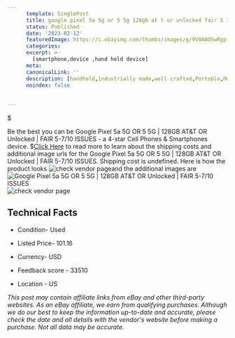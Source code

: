 ```yaml
---
      template: SinglePost
      title: google pixel 5a 5g or 5 5g 128gb at t or unlocked fair 5 7 10 issues
      status: Published
      date: '2023-02-12'
      featuredImage: https://i.ebayimg.com/thumbs/images/g/9V0AAOSwRgpitdaK/s-l225.jpg
      categories: 
      excerpt: >-
        [smartphone,device ,hand held device]
      meta:
      canonicalLink: ''
      description: [handheld,industrially made,well crafted,Portable,Mobile,Compact,Convenient,Lightweight,Maneuverable,Man-portable,Miniature,Carriable,Hand-held,Light,Holdable,Transportable,Mobile device,Pocket-sized,On-the-go,Wireless,Cordless,Compact size,Convenient size, smartphone,device ,hand held device]
      noindex: false
      
        
---
```

$

Be the best you can be  Google Pixel 5a 5G OR 5 5G | 128GB AT&T OR Unlocked | FAIR 5-7/10 ISSUES - a 4-star Cell Phones & Smartphones device.
$[Click Here](https://www.ebay.com/itm/265825548824?hash=item3de46ffa18%3Ag%3A9V0AAOSwRgpitdaK&mkevt=1&mkcid=1&mkrid=711-53200-19255-0&campid=%253CePNCampaignId%253E&customid=%253CreferenceId%253E&toolid=10049) to read more to learn about the shipping costs and additional image urls for the Google Pixel 5a 5G OR 5 5G | 128GB AT&T OR Unlocked | FAIR 5-7/10 ISSUES. Shipping cost is undefined. Here is how the product looks ![check vendor page](https://i.ebayimg.com/thumbs/images/g/9V0AAOSwRgpitdaK/s-l225.jpg)and the additional images are![Google Pixel 5a 5G OR 5 5G | 128GB AT&T OR Unlocked | FAIR 5-7/10 ISSUES](https://i.ebayimg.com/images/g/9V0AAOSwRgpitdaK/s-l1600.jpg)![check vendor page](https://origin-galleryplus.ebayimg.com/ws/web/265825548824_2_0_1/225x225.jpg,https://origin-galleryplus.ebayimg.com/ws/web/265825548824_3_0_1/225x225.jpg,https://origin-galleryplus.ebayimg.com/ws/web/265825548824_4_0_1/225x225.jpg)



 ## Technical Facts 



     
      

 - Condition- Used 


      

 - Listed Price- 101.16 


      

 - Currency- USD 


      

 - Feedback score - 33510 


      

 - Location - US 


      
      

 *_This post may contain affiliate links from eBay and other third-party websites. As an eBay affiliate, we earn from qualifying purchases. Although we do our best to keep the information up-to-date and accurate, please check the date and all details with the vendor's website before making a purchase. Not all data may be accurate._*






